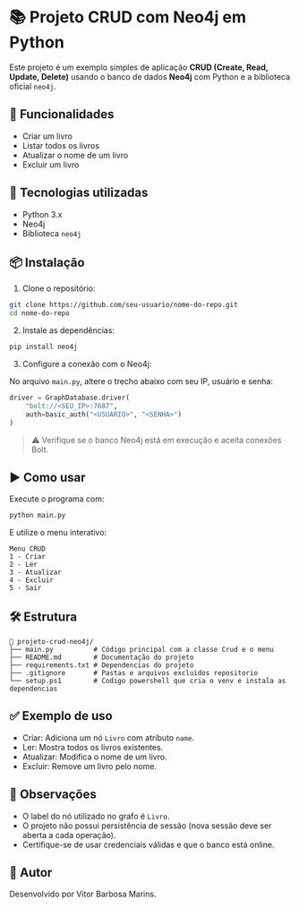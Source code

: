 # 📚 Projeto CRUD com Neo4j em Python

Este projeto é um exemplo simples de aplicação **CRUD (Create, Read, Update, Delete)** usando o banco de dados **Neo4j** com Python e a biblioteca oficial `neo4j`.

## 🚀 Funcionalidades

- Criar um livro
- Listar todos os livros
- Atualizar o nome de um livro
- Excluir um livro

## 🧰 Tecnologias utilizadas

- Python 3.x
- Neo4j
- Biblioteca `neo4j`

## 📦 Instalação

1. Clone o repositório:

```bash
git clone https://github.com/seu-usuario/nome-do-repo.git
cd nome-do-repo
```

2. Instale as dependências:

```bash
pip install neo4j
```

3. Configure a conexão com o Neo4j:

No arquivo `main.py`, altere o trecho abaixo com seu IP, usuário e senha:

```python
driver = GraphDatabase.driver(
    "bolt://<SEU_IP>:7687",
    auth=basic_auth("<USUARIO>", "<SENHA>")
)
```

> ⚠️ Verifique se o banco Neo4j está em execução e aceita conexões Bolt.

## ▶️ Como usar

Execute o programa com:

```bash
python main.py
```

E utilize o menu interativo:

```
Menu CRUD
1 - Criar
2 - Ler
3 - Atualizar
4 - Excluir
5 - Sair
```

## 🛠️ Estrutura

```
📁 projeto-crud-neo4j/
├── main.py          # Código principal com a classe Crud e o menu
├── README.md        # Documentação do projeto
├── requirements.txt # Dependencias do projeto
├── .gitignore       # Pastas e arquivos excluidos repositorio
└── setup.ps1        # Codigo powershell que cria o venv e instala as dependencias
```

## ✅ Exemplo de uso

- Criar: Adiciona um nó `Livro` com atributo `name`.
- Ler: Mostra todos os livros existentes.
- Atualizar: Modifica o nome de um livro.
- Excluir: Remove um livro pelo nome.

## 📌 Observações

- O label do nó utilizado no grafo é `Livro`.
- O projeto não possui persistência de sessão (nova sessão deve ser aberta a cada operação).
- Certifique-se de usar credenciais válidas e que o banco está online.

## 👤 Autor

Desenvolvido por Vitor Barbosa Marins.
